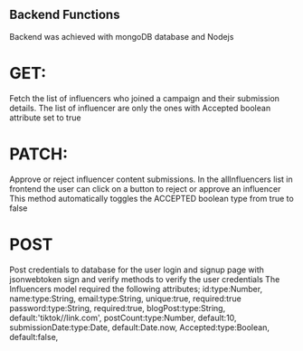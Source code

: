 ## Backend Functions
Backend was achieved with mongoDB database and Nodejs

# GET: 
Fetch the list of influencers who joined a campaign and their submission details.
The list of influencer are only the ones with Accepted boolean attribute set to true

# PATCH: 
Approve or reject influencer content submissions.
In the allInfluencers list in frontend the user can click on a button to reject or approve an influencer
This method automatically toggles the ACCEPTED boolean type from true to false


# POST
Post credentials to database for the user login and signup page with jsonwebtoken sign and verify methods to verify the user credentials
The Influencers model required the following attributes; 
id:type:Number,
name:type:String,
email:type:String,
      unique:true,
      required:true
password:type:String,
        required:true,
blogPost:type:String,
        default:'tiktok//link.com',
postCount:type:Number,
        default:10,
submissionDate:type:Date,
        default:Date.now,
Accepted:type:Boolean,
        default:false,
  
